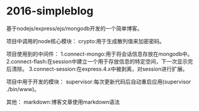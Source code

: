 # 2016-simpleblog
基于nodejs/express/ejs/mongodb开发的一个简单博客。

项目中调用的node核心模块：
crypto:用于生成散列值来加密密码。

项目使用到的中间件：
1.connect-mongo:用于将会话信息存放在mongodb中。
2.connect-flash:在session中建立一个用于存放信息的特定空间，下一次显示完后清除。
3.connect-session:在express.4.x中被剥离，对session进行扩展。

项目中用于开发的模块：
supervisor:每次更新代码后自动重启应用(supervisor ./bin/www)。

其他：
markdown:博客文章使用markdown语法
